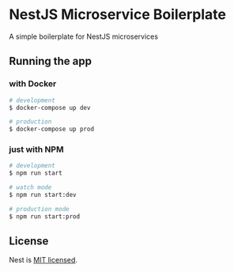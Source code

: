 # NestJS Microservice Boilerplate
A simple boilerplate for NestJS microservices

## Running the app

### with Docker

```bash
# development
$ docker-compose up dev

# production
$ docker-compose up prod
```
### just with NPM

```bash
# development
$ npm run start

# watch mode
$ npm run start:dev

# production mode
$ npm run start:prod
```
## License

Nest is [MIT licensed](LICENSE).

